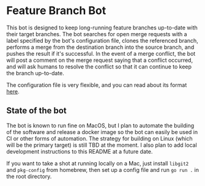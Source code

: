 # Feature Branch Bot

This bot is designed to keep long-running feature branches up-to-date with their target branches.
The bot searches for open merge requests with a label specified by the bot's configuration file,
clones the referenced branch, performs a merge from the destination branch into the source branch,
and pushes the result if it's successful. In the event of a merge conflict, the bot will post a comment
on the merge request saying that a conflict occurred, and will ask humans to resolve the conflict so that it can continue
to keep the branch up-to-date.

The configuration file is very flexible, and you can read about its format [here](./README_CONFIG.md).

## State of the bot

The bot is known to run fine on MacOS, but I plan to automate the building of the software and release a docker
image so the bot can easily be used in CI or other forms of automation. The strategy for building on Linux (which will
be the primary target) is still TBD at the moment. I also plan to add local development instructions to this README
at a future date.

If you want to take a shot at running locally on a Mac, just install `libgit2` and `pkg-config` from homebrew, then set up
a config file and run `go run .` in the root directory.
